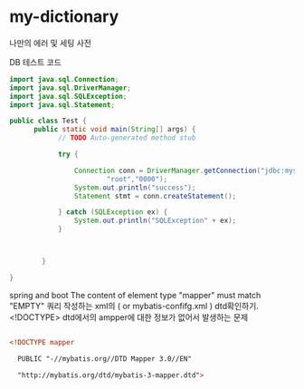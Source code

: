 # my-dictionary
나만의 에러 및 세팅 사전


DB 테스트 코드

```java
import java.sql.Connection;
import java.sql.DriverManager;
import java.sql.SQLException;
import java.sql.Statement;

public class Test {
	  public static void main(String[] args) {
	        // TODO Auto-generated method stub

	        try {

	            Connection conn = DriverManager.getConnection("jdbc:mysql://localhost:3306/sampledb?serverTimezone=UTC", 
	                    "root","0000");
	            System.out.println("success");
	            Statement stmt = conn.createStatement();

	        } catch (SQLException ex) {
	            System.out.println("SQLException" + ex);
	        }



	    }

}


```

spring and boot
The content of element type "mapper" must match "EMPTY"
쿼리 작성하는 xml의 ( or mybatis-confifg.xml ) dtd확인하기. <!DOCTYPE> dtd에서의 ampper에 대한 정보가 없어서 발생하는 문제

```xml

<!DOCTYPE mapper

  PUBLIC "-//mybatis.org//DTD Mapper 3.0//EN"

  "http://mybatis.org/dtd/mybatis-3-mapper.dtd">

```
